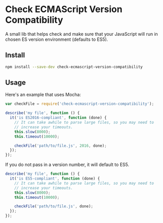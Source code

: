 Check ECMAScript Version Compatibility
======================================

A small lib that helps check and make sure that your JavaScript will run in chosen ES version environment (defaults to ES5).

## Install

```sh
npm install --save-dev check-ecmascript-version-compatibility
```

## Usage

Here's an example that uses Mocha:

```js
var checkFile = require('check-ecmascript-version-compatibility');

describe('my file', function () {
  it('is ES2016-compliant', function (done) {
    // It can take awhile to parse large files, so you may need to
    // increase your timeouts.
    this.slow(8000);
    this.timeout(10000);

    checkFile('path/to/file.js', 2016, done);
  });
});
```

If you do not pass in a version number, it will default to ES5.

```js
describe('my file', function () {
  it('is ES5-compliant', function (done) {
    // It can take awhile to parse large files, so you may need to
    // increase your timeouts.
    this.slow(8000);
    this.timeout(10000);

    checkFile('path/to/file.js', done);
  });
});
```
